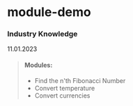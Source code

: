 # module-demo

### Industry Knowledge

11.01.2023

> #### Modules:  
> * Find the n'th Fibonacci Number  
> * Convert temperature  
> * Convert currencies  
